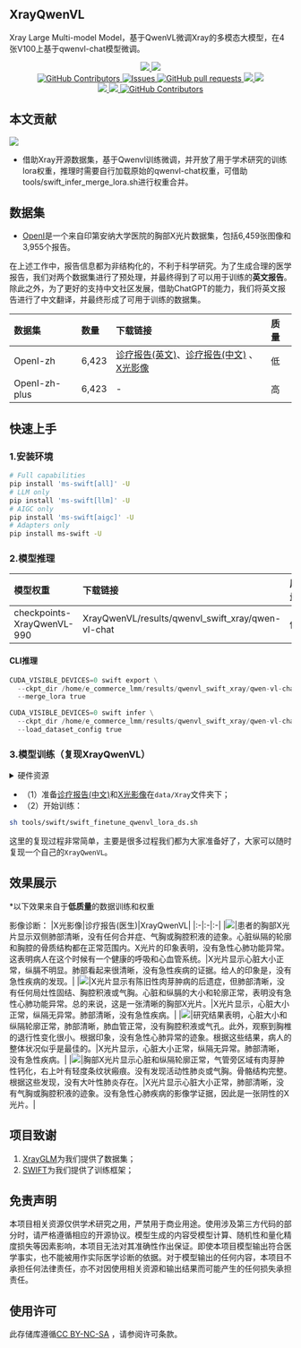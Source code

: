 ## XrayQwenVL

Xray Large Multi-model Model，基于QwenVL微调Xray的多模态大模型，在4张V100上基于qwenvl-chat模型微调。

 <p align="center">
      <a href='https://github.com/leeguandong/XrayQwenVL'>
            <img src='https://img.shields.io/badge/Project-Page-Green'>
      </a>
      <a href='https://github.com/leeguandong/XrayQwenVL'>
            <img src='https://img.shields.io/badge/Paper-Arxiv-red'>
      </a>
      </br>
      <a href="https://github.com/leeguandong/XrayQwenVL/graphs/contributors">
        <img alt="GitHub Contributors" src="https://img.shields.io/github/contributors/leeguandong/XrayQwenVL" />
      </a>
      <a href="https://github.com/leeguandong/XrayQwenVL/issues">
        <img alt="Issues" src="https://img.shields.io/github/issues/leeguandong/XrayQwenVL?color=0088ff" />
      </a>
      <a href="https://github.com/leeguandong/XrayQwenVL/pulls">
        <img alt="GitHub pull requests" src="https://img.shields.io/github/issues-pr/leeguandong/XrayQwenVL?color=0088ff" />
      </a>
      <a href=href="https://github.com/leeguandong/XrayQwenVL/stargazers">
        <img src="https://img.shields.io/github/stars/leeguandong/XrayQwenVL?color=ccf">
      </a>
      <a href=href="https://github.com/leeguandong/XrayQwenVL">
        <img src="https://img.shields.io/github/repo-size/leeguandong/XrayQwenVL.svg?style=flat-square">
      </a>
      </br>
      <a href=href="https://github.com/leeguandong/XrayQwenVL">
        <img src="https://visitor-badge.laobi.icu/badge?page_id=https://github.com/leeguandong/XrayQwenVL">
      </a>
      <a href=href="https://github.com/leeguandong/XrayQwenVL">
        <img src="https://img.shields.io/github/last-commit/leeguandong/XrayQwenVL">
      </a>
      <a href="https://github.com/leeguandong/XrayQwenVL/blob/main/LICENSE">
        <img alt="GitHub Contributors" src="https://img.shields.io/badge/License-CC%20BY--NC--SA%204.0-lightgrey.svg" />
      </a>
  </p>

## 本文贡献

![](./doc/xrayqwenvl.png)

- 借助Xray开源数据集，基于Qwenvl训练微调，并开放了用于学术研究的训练lora权重，推理时需要自行加载原始的qwenvl-chat权重，可借助tools/swift_infer_merge_lora.sh进行权重合并。
## 数据集

- [OpenI](https://openi.nlm.nih.gov/faq#collection)是一个来自印第安纳大学医院的胸部X光片数据集，包括6,459张图像和3,955个报告。

在上述工作中，报告信息都为非结构化的，不利于科学研究。为了生成合理的医学报告，我们对两个数据集进行了预处理，并最终得到了可以用于训练的**英文报告**。除此之外，为了更好的支持中文社区发展，借助ChatGPT的能力，我们将英文报告进行了中文翻译，并最终形成了可用于训练的数据集。

|数据集|数量|下载链接|质量|
|:-|:-|:-|:-|
|OpenI-zh|6,423|[诊疗报告(英文)](./data/openi-en.json)、[诊疗报告(中文)](./data/Xray/openi-zh.json) 、[X光影像](https://pan.baidu.com/s/13GBsDMKf6xBZBSHpoWH_EA?pwd=k9sh)|低|
|OpenI-zh-plus|6,423|-|高|

## 快速上手

### 1.安装环境
```bash
# Full capabilities
pip install 'ms-swift[all]' -U
# LLM only
pip install 'ms-swift[llm]' -U
# AIGC only
pip install 'ms-swift[aigc]' -U
# Adapters only
pip install ms-swift -U
```
### 2.模型推理

|模型权重|下载链接|质量|微调方法|
|:-|:-|:-|:-|
|checkpoints-XrayQwenVL-990|XrayQwenVL/results/qwenvl_swift_xray/qwen-vl-chat|低|LoRA|

#### CLI推理

```python
CUDA_VISIBLE_DEVICES=0 swift export \
  --ckpt_dir /home/e_commerce_lmm/results/qwenvl_swift_xray/qwen-vl-chat/v1-20240505-042908/checkpoint-990/ \
  --merge_lora true

CUDA_VISIBLE_DEVICES=0 swift infer \
  --ckpt_dir /home/e_commerce_lmm/results/qwenvl_swift_xray/qwen-vl-chat/v1-20240505-042908/checkpoint-990-merged \
  --load_dataset_config true
```
### 3.模型训练（复现XrayQwenVL）

<details>
  <summary>硬件资源</summary>
  <p>* 实验在V100 (4X, 32GB)上进行</p>
</details>


- （1）准备[诊疗报告(中文)](./data/openai-zh-swift-qwenvl-prompt.json)和[X光影像](https://pan.baidu.com/s/13GBsDMKf6xBZBSHpoWH_EA?pwd=k9sh)在`data/Xray`文件夹下；
- （2）开始训练：
```bash
sh tools/swift/swift_finetune_qwenvl_lora_ds.sh
```
这里的复现过程非常简单，主要是很多过程我们都为大家准备好了，大家可以随时复现一个自己的`XrayQwenVL`。

## 效果展示

*以下效果来自于**低质量**的数据训练和权重

影像诊断：
|X光影像|诊疗报告(医生)|XrayQwenVL|
|:-|:-|:-|
|![](./data/test/xray/1425_2.png)|患者的胸部X光片显示双侧肺部清晰，没有任何合并症、气胸或胸腔积液的迹象。心脏纵隔的轮廓和胸腔的骨质结构都在正常范围内。X光片的印象表明，没有急性心肺功能异常。这表明病人在这个时候有一个健康的呼吸和心血管系统。|X光片显示心脏大小正常，纵膈不明显。肺部看起来很清晰，没有急性疾病的证据。给人的印象是，没有急性疾病的发现。|
|![](./data/test/xray/2808_1.png)|X光片显示有陈旧性肉芽肿病的后遗症，但肺部清晰，没有任何局灶性固结、胸腔积液或气胸。心脏和纵膈的大小和轮廓正常，表明没有急性心肺功能异常。总的来说，这是一张清晰的胸部X光片。|X光片显示，心脏大小正常，纵隔无异常。肺部清晰，没有急性疾病。|
|![](./data/test/xray/348_2.png)|研究结果表明，心脏大小和纵隔轮廓正常，肺部清晰，肺血管正常，没有胸腔积液或气孔。此外，观察到胸椎的退行性变化很小。根据印象，没有急性心肺异常的迹象。根据这些结果，病人的整体状况似乎是最佳的。|X光片显示，心脏大小正常，纵隔无异常。肺部清晰，没有急性疾病。|
|![](./data/test/xray/1785_2.png)|胸部X光片显示心脏和纵隔轮廓正常，气管旁区域有肉芽肿性钙化，右上叶有轻度条纹状瘢痕。没有发现活动性肺炎或气胸。骨骼结构完整。根据这些发现，没有大叶性肺炎存在。|X光片显示心脏大小正常，肺部清晰，没有气胸或胸腔积液的迹象。没有急性心肺疾病的影像学证据，因此是一张阴性的X光片。|

## 项目致谢

1. [XrayGLM](https://github.com/THUDM/VisualGLM-6B)为我们提供了数据集；
1. [SWIFT](https://github.com/modelscope/swift)为我们提供了训练框架；

## 免责声明

本项目相关资源仅供学术研究之用，严禁用于商业用途。使用涉及第三方代码的部分时，请严格遵循相应的开源协议。模型生成的内容受模型计算、随机性和量化精度损失等因素影响，本项目无法对其准确性作出保证。即使本项目模型输出符合医学事实，也不能被用作实际医学诊断的依据。对于模型输出的任何内容，本项目不承担任何法律责任，亦不对因使用相关资源和输出结果而可能产生的任何损失承担责任。

## 使用许可

此存储库遵循[CC BY-NC-SA](https://creativecommons.org/licenses/by-nc-sa/4.0/) ，请参阅许可条款。

